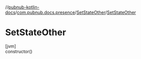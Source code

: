 //[pubnub-kotlin-docs](../../../index.md)/[com.pubnub.docs.presence](../index.md)/[SetStateOther](index.md)/[SetStateOther](-set-state-other.md)

# SetStateOther

[jvm]\
constructor()
